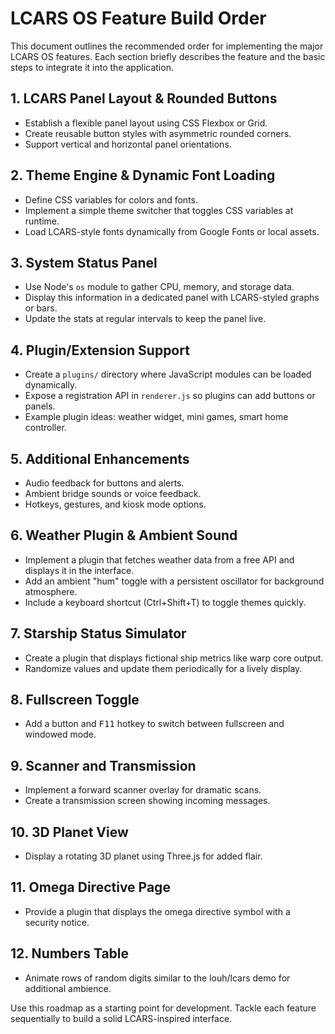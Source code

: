 # LCARS OS Feature Build Order

This document outlines the recommended order for implementing the major LCARS OS features. Each section briefly describes the feature and the basic steps to integrate it into the application.

## 1. LCARS Panel Layout & Rounded Buttons
- Establish a flexible panel layout using CSS Flexbox or Grid.
- Create reusable button styles with asymmetric rounded corners.
- Support vertical and horizontal panel orientations.

## 2. Theme Engine & Dynamic Font Loading
- Define CSS variables for colors and fonts.
- Implement a simple theme switcher that toggles CSS variables at runtime.
- Load LCARS-style fonts dynamically from Google Fonts or local assets.

## 3. System Status Panel
- Use Node's `os` module to gather CPU, memory, and storage data.
- Display this information in a dedicated panel with LCARS-styled graphs or bars.
- Update the stats at regular intervals to keep the panel live.

## 4. Plugin/Extension Support
- Create a `plugins/` directory where JavaScript modules can be loaded dynamically.
- Expose a registration API in `renderer.js` so plugins can add buttons or panels.
- Example plugin ideas: weather widget, mini games, smart home controller.

## 5. Additional Enhancements
- Audio feedback for buttons and alerts.
- Ambient bridge sounds or voice feedback.
- Hotkeys, gestures, and kiosk mode options.

## 6. Weather Plugin & Ambient Sound
- Implement a plugin that fetches weather data from a free API and displays it in the interface.
- Add an ambient "hum" toggle with a persistent oscillator for background atmosphere.
- Include a keyboard shortcut (Ctrl+Shift+T) to toggle themes quickly.

## 7. Starship Status Simulator
- Create a plugin that displays fictional ship metrics like warp core output.
- Randomize values and update them periodically for a lively display.

## 8. Fullscreen Toggle
- Add a button and <kbd>F11</kbd> hotkey to switch between fullscreen and windowed mode.

## 9. Scanner and Transmission
- Implement a forward scanner overlay for dramatic scans.
- Create a transmission screen showing incoming messages.

## 10. 3D Planet View
- Display a rotating 3D planet using Three.js for added flair.

## 11. Omega Directive Page
- Provide a plugin that displays the omega directive symbol with a security notice.

## 12. Numbers Table
- Animate rows of random digits similar to the louh/lcars demo for additional ambience.

Use this roadmap as a starting point for development. Tackle each feature sequentially to build a solid LCARS-inspired interface.
